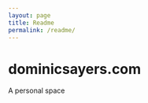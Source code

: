 ```yaml
---
layout: page
title: Readme
permalink: /readme/
---
```


dominicsayers.com
=================

A personal space
